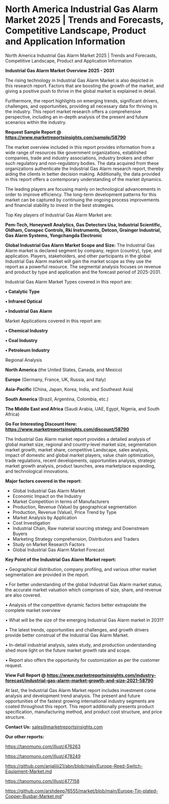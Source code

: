 # North America Industrial Gas Alarm Market 2025 | Trends and Forecasts, Competitive Landscape, Product and Application Information
 North America Industrial Gas Alarm Market 2025 | Trends and Forecasts, Competitive Landscape, Product and Application Information

<Strong> Industrial Gas Alarm Market Overview 2025 - 2031</strong>

The rising technology in Industrial Gas Alarm Market is also depicted in this research report. Factors that are boosting the growth of the market, and giving a positive push to thrive in the global market is explained in detail.

Furthermore, the report highlights on emerging trends, significant drivers, challenges, and opportunities, providing all necessary data for thriving in the industry. This report market research offers a comprehensive perspective, including an in-depth analysis of the present and future scenarios within the industry.

<strong>Request Sample Report @ <a href=https://www.marketreportsinsights.com/sample/58790>https://www.marketreportsinsights.com/sample/58790</a></strong>

The market overview included in this report provides information from a wide range of resources like government organizations, established companies, trade and industry associations, industry brokers and other such regulatory and non-regulatory bodies. The data acquired from these organizations authenticate the Industrial Gas Alarm research report, thereby aiding the clients in better decision making. Additionally, the data provided in this report offers a contemporary understanding of the market dynamics.

The leading players are focusing mainly on technological advancements in order to improve efficiency. The long-term development patterns for this market can be captured by continuing the ongoing process improvements and financial stability to invest in the best strategies.

Top Key players of Industrial Gas Alarm Market are:

<strong>Pem-Tech, Honeywell Analytics, Gas Detectors Usa, Industrial Scientific, Oldham, Conspec Controls, Rki Instruments, Detcon, Grainger Industrial, Gas Alarm Systems, Yongchangda Electronic</strong>

<strong><b>Global Industrial Gas Alarm Market Scope and Size:</b></strong>
The Industrial Gas Alarm market is declared segment by company, region (country), type, and application. Players, stakeholders, and other participants in the global Industrial Gas Alarm market will gain the market scope as they use the report as a powerful resource. The segmental analysis focuses on revenue and product by type and application and the forecast period of 2025-2031.

Industrial Gas Alarm Market Types covered in this report are:

<strong>• Catalytic Type

• Infrared Optical

• Industrial Gas Alarm</strong>

Market Applications covered in this report are:

<strong>• Chemical Industry

• Coal Industry

• Petroleum Industry</strong> 

Regional Analysis

<strong>North America</strong> (the United States, Canada, and Mexico)

<strong>Europe</strong> (Germany, France, UK, Russia, and Italy)

<strong>Asia-Pacific</strong> (China, Japan, Korea, India, and Southeast Asia)

<strong>South America</strong> (Brazil, Argentina, Colombia, etc.)

<strong>The Middle East and Africa</strong> (Saudi Arabia, UAE, Egypt, Nigeria, and South Africa)

<strong>Go For Interesting Discount Here: <a href=https://www.marketreportsinsights.com/discount/58790>https://www.marketreportsinsights.com/discount/58790</a></strong>

The Industrial Gas Alarm market report provides a detailed analysis of global market size, regional and country-level market size, segmentation market growth, market share, competitive Landscape, sales analysis, impact of domestic and global market players, value chain optimization, trade regulations, recent developments, opportunities analysis, strategic market growth analysis, product launches, area marketplace expanding, and technological innovations.

<strong><b>Major factors covered in the report:</b></strong>
<ul>
  <li>Global Industrial Gas Alarm Market </li>
  <li>Economic Impact on the Industry</li>
  <li>Market Competition in terms of Manufacturers</li>
  <li>Production, Revenue (Value) by geographical segmentation</li>
  <li>Production, Revenue (Value), Price Trend by Type</li>
  <li>Market Analysis by Application</li>
  <li>Cost Investigation</li>
  <li>Industrial Chain, Raw material sourcing strategy and Downstream Buyers</li>
  <li>Marketing Strategy comprehension, Distributors and Traders</li>
  <li>Study on Market Research Factors</li>
  <li>Global Industrial Gas Alarm Market Forecast</li>
</ul>

<strong><b>Key Point of the Industrial Gas Alarm Market report:</b></strong>

• Geographical distribution, company profiling, and various other market segmentation are provided in the report.

• For better understanding of the global Industrial Gas Alarm market status, the accurate market valuation which comprises of size, share, and revenue are also covered.

• Analysis of the competitive dynamic factors better extrapolate the complete market overview

• What will be the size of the emerging Industrial Gas Alarm market in 2031?

• The latest trends, opportunities and challenges, and growth drivers provide better construal of the Industrial Gas Alarm Market.

• In-detail industrial analysis, sales study, and production understanding shed more light on the future market growth rate and scope.

• Report also offers the opportunity for customization as per the customer request.

<strong><b>View Full Report @ <a href=https://www.marketreportsinsights.com/industry-forecast/industrial-gas-alarm-market-growth-and-size-2021-58790>https://www.marketreportsinsights.com/industry-forecast/industrial-gas-alarm-market-growth-and-size-2021-58790</a></b></strong>


At last, the Industrial Gas Alarm Market report includes investment come analysis and development trend analysis. The present and future opportunities of the fastest growing international industry segments are coated throughout this report. This report additionally presents product specification, manufacturing method, and product cost structure, and price structure.

<strong>Contact Us:</strong>
sales@marketreportsinsights.com

<strong>Our other reports:</strong>

<a href=https://tanomuno.com/illust/476263>https://tanomuno.com/illust/476263</a>

<a href=https://tanomuno.com/illust/478249>https://tanomuno.com/illust/478249</a>

<a href=https://github.com/anjaliiii21/abn/blob/main/Europe-Reed-Switch-Equipment-Market.md>https://github.com/anjaliiii21/abn/blob/main/Europe-Reed-Switch-Equipment-Market.md</a>

<a href=https://tanomuno.com/illust/477158>https://tanomuno.com/illust/477158</a>

<a href=https://github.com/arshdeep76555/market/blob/main/Europe-Tin-plated-Copper-Busbar-Market.md>https://github.com/arshdeep76555/market/blob/main/Europe-Tin-plated-Copper-Busbar-Market.md</a>"
